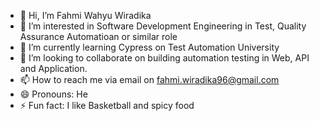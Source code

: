 - 👋 Hi, I’m Fahmi Wahyu Wiradika
- 👀 I’m interested in Software Development Engineering in Test, Quality Assurance Automatioan or similar role
- 🌱 I’m currently learning Cypress on Test Automation University
- 💞️ I’m looking to collaborate on building automation testing in Web, API and Application.
- 📫 How to reach me via email on fahmi.wiradika96@gmail.com 
- 😄 Pronouns: He
- ⚡ Fun fact: I like Basketball and spicy food

<!---
fahmiwazu/fahmiwazu is a ✨ special ✨ repository because its `README.md` (this file) appears on your GitHub profile.
You can click the Preview link to take a look at your changes.
--->
